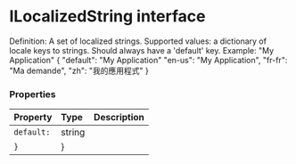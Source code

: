 # ILocalizedString interface

Definition: A set of localized strings. 
Supported values: a dictionary of locale keys to strings. Should always have a 'default' key. 
Example: "My Application" 
{ 
"default": "My Application" 
"en-us": "My Application", 
"fr-fr": "Ma demande", 
"zh": "我的應用程式" 
}



### Properties

| Property	   | Type	| Description|
|:-------------|:-------|:-----------|
|`default:`      | string |  |
|`}`      | } |  |




